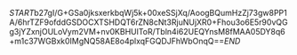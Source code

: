 $START$b27gI/G+GSa0jksxerkbqWj5k+00xeSSjXq/AoogBQumHzZj73gw8PP1A/6hrTZF9ofddGSDOCXTSHDQT6rZN8cNt3RjuNUjXR0+Fhou3o6E5r90vQGg3jYZxnjOULoVym2VM+nv0KBHUlToR/Tbln4i62UEQYnsM8fMAA05DY8q6+m1c37WGBxk0IMgNQ58AE8o4plxqFGQDJFhWbOnqQ==$END$
